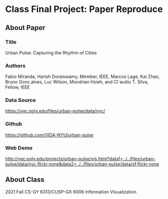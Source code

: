 # Class Final Project: Paper Reproduce
## About Paper

### Title
Urban Pulse: Capturing the Rhythm of Cities

### Authors
Fabio Miranda, Harish Doraiswamy, Member, IEEE, Marcos Lage, Kai Zhao, Bruno Gonc¸alves,
Luc Wilson, Mondrian Hsieh, and Cl´audio T. Silva, Fellow, IEEE

### Data Source
https://vgc.poly.edu/files/urban-pulse/data/nyc/

### Github
https://github.com/VIDA-NYU/urban-pulse

### Web Demo
http://vgc.poly.edu/projects/urban-pulse/vis.html?data1=../../files/urban-pulse/data/nyc,flickr,none&data2=../../files/urban-pulse/data/sf,flickr,none

## About Class

2021 Fall CS-GY 6313/CUSP-GX 6006 Information Visualization